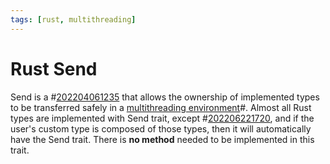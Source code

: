 ```yaml
---
tags: [rust, multithreading]
---
```


# Rust Send

Send is a #[202204061235](202204061235.md) that allows the ownership of implemented types to be transferred safely in a [multithreading environment](202207171457.md)#. Almost all Rust types are implemented with Send trait, except #[202206221720](202206221720.md), and if the user's custom type is composed of those types, then it will automatically have the Send trait. There is **no method** needed to be implemented in this trait.